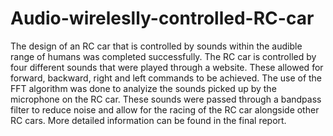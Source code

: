 # Audio-wireleslly-controlled-RC-car
The design of an RC car that is controlled by sounds within the audible range of humans was completed successfully. 
The RC car is controlled by four different sounds that were played through a website. These allowed for forward, backward, right and left commands to be achieved. 
The use of the FFT algorithm was done to analyize the sounds picked up by the microphone on the RC car. These sounds were passed through a bandpass filter to reduce noise and allow for the racing of the RC car alongside other RC cars. 
More detailed information can be found in the final report. 
